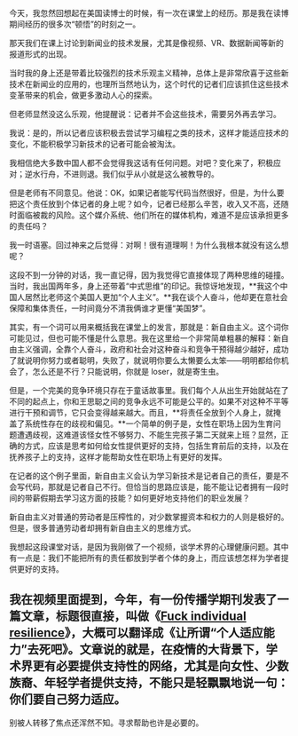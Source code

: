 今天，我忽然回想起在美国读博士的时候，有一次在课堂上的经历。那是我在读博期间经历的很多次“顿悟”的时刻之一。

那天我们在课上讨论到新闻业的技术发展，尤其是像视频、VR、数据新闻等新的报道形式的出现。

当时我的身上还是带着比较强烈的技术乐观主义精神，总体上是非常欣喜于这些新技术在新闻业的应用的，也理所当然地认为，这个时代的记者们应该抓住这些技术变革带来的机会，做更多激动人心的探索。

但老师显然没这么乐观，他提醒说：记者并不会这些技术，需要另外再去学习。

我说：是的，所以记者应该积极去尝试学习编程之类的技术，这样才能适应技术的变化，不能积极学习新技术的记者可能会被淘汰。

我相信绝大多数中国人都不会觉得我这话有任何问题。对吧？变化来了，积极应对；逆水行舟，不进则退。我们似乎从小就是这么被教导的。

但是老师有不同意见。他说：OK，如果记者能写代码当然很好，但是，为什么要把这个责任放到个体记者的身上呢？如今，记者已经那么辛苦，收入又不高，还随时面临被裁的风险。这个媒介系统、他们所在的媒体机构，难道不是应该承担更多的责任吗？

我一时语塞。回过神来之后觉得：对啊！很有道理啊！为什么我根本就没有这么想呢？

这段不到一分钟的对话，我一直记得，因为我觉得它直接体现了两种思维的碰撞。当时，我出国两年多，身上还带着“中式思维”的印记。我惊讶地发现，**我这个中国人居然比老师这个美国人更加“个人主义”。**我在谈个人奋斗，他却更在意社会保障和集体责任，一时间竟分不清我俩谁才更懂“美国梦”。

其实，有一个词可以用来概括我在课堂上的发言，那就是：新自由主义。这个词你可能见过，但也可能不懂是什么意思。我在这里给一个非常简单粗暴的解释：新自由主义强调，全靠个人奋斗，政府和社会对这种奋斗和竞争干预得越少越好，成功了就说明你努力或者聪明，失败了，就说明你要么太懒要么太笨——明明都给你机会了，怎么还是不行？只能说明，你就是 loser，就是寄生虫。

但是，一个完美的竞争环境只存在于童话故事里。我们每个人从出生开始就站在了不同的起点上，你和王思聪之间的竞争永远不可能是公平的。如果不对这种不平等进行干预和调节，它只会变得越来越大。而且，**将责任全放到个人身上，就掩盖了系统性存在的歧视和偏见。**一个简单的例子是，女性在职场上因为生育问题遭遇歧视，这难道该怪女性不够努力、不能生完孩子第二天就来上班？显然，正确的方式，应该是思考如何给女性提供更好的支持，包括生育前后的支持，以及在抚养孩子上的支持，这样才能帮助女性在职场上有更好的发挥。

在记者的这个例子里面，新自由主义会认为学习新技术是记者自己的责任，要是不会写代码，那就是记者自己不行。但恰当的思路应该是，能不能让记者拥有一段时间的带薪假期去学习这方面的技能？如何更好地支持他们的职业发展？

新自由主义对普通的劳动者是压榨性的，对少数掌握资本和权力的人则是极好的。但是，很多普通劳动者却拥有新自由主义的思维方式。

我想起这段课堂对话，是因为我刚做了一个视频，谈学术界的心理健康问题。其中有一点是：我们不能把所有的责任都放到学者个体的身上，而应该想怎样为学者提供更好的支持。

## 我在视频里面提到，今年，有一份传播学期刊发表了一篇文章，标题很直接，叫做《[Fuck individual resilience](https://academic.oup.com/ccc/article/14/2/301/6248200?utm_campaign=%E6%96%B0%E9%97%BB%E5%AE%9E%E9%AA%8C%E5%AE%A4&utm_medium=email&utm_source=Revue%20newsletter)》，大概可以翻译成《让所谓“个人适应能力”去死吧》。文章说的就是，在疫情的大背景下，学术界更有必要提供支持性的网络，尤其是向女性、少数族裔、年轻学者提供支持，不能只是轻飘飘地说一句：你们要自己努力适应。

别被人转移了焦点还浑然不知。寻求帮助也许是必要的。
